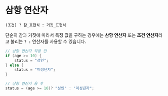 # 삼항 연산자

```
(조건) ? 참_표현식 : 거짓_표현식
```

단순히 참과 거짓에 따라서 특정 값을 구하는 경우에는 **삼항 연산자** 또는 **조건 연산자**라고 불리는 ` ? : ` 연산자를 사용할 수 있습니다.

```java
// 삼항 연산자 적용 전
if (age >= 10) {
    status = "성인";
} else {
    status = "미성년자";
}
```

```java
// 삼항 연산자 용 후
status = (age >= 10)? "성인" : "미성년자";
```
